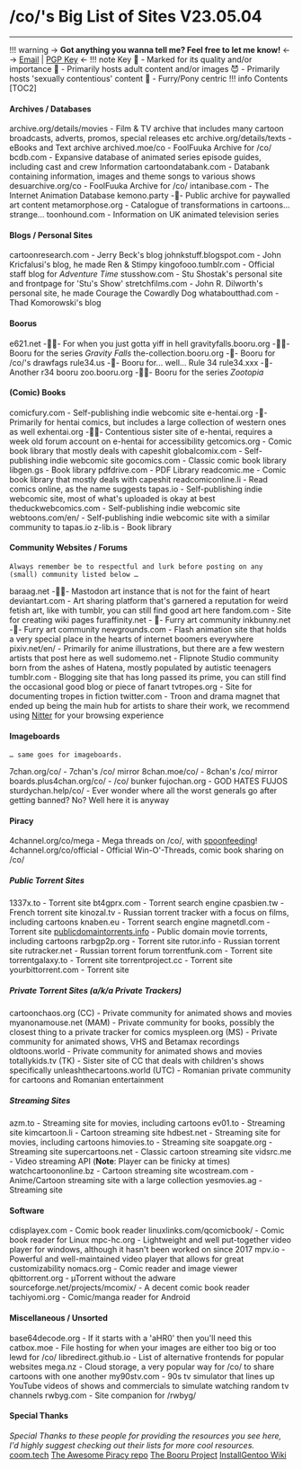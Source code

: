 # /co/'s Big List of Sites V23.05.04
***
!!! warning 
	-> **Got anything you wanna tell me? Feel free to let me know!** <-
	-> [Email](mailto:corentryanon@mailo.com) | [PGP Key](/2symr/raw) <-
!!! note Key
	🌟 - Marked for its quality and/or importance
	🔞 - Primarily hosts adult content and/or images
	😈 - Primarily hosts 'sexually contentious' content
	🐺 - Furry/Pony centric
!!! info Contents
	[TOC2]

#### Archives / Databases
archive.org/details/movies - Film & TV archive that includes many cartoon broadcasts, adverts, promos, special releases etc
archive.org/details/texts - eBooks and Text archive
archived.moe/co - FoolFuuka Archive for /co/
bcdb.com - Expansive database of animated series episode guides, including cast and crew Information
cartoondatabank.com - Databank containing information, images and theme songs to various shows
desuarchive.org/co - FoolFuuka Archive for /co/
intanibase.com - The Internet Animation Database
kemono.party -🔞- Public archive for paywalled art content
metamorphose.org - Catalogue of transformations in cartoons... strange...
toonhound.com - Information on UK animated television series

#### Blogs / Personal Sites
cartoonresearch.com - Jerry Beck's blog
johnkstuff.blogspot.com - John Kricfalusi's blog, he made Ren & Stimpy
kingofooo.tumblr.com - Official staff blog for *Adventure Time*
stusshow.com - Stu Shostak's personal site and frontpage for 'Stu's Show'
stretchfilms.com - John R. Dilworth's personal site, he made Courage the Cowardly Dog 
whataboutthad.com - Thad Komorowski's blog

#### Boorus
e621.net -🔞🐺- For when you just gotta yiff in hell
gravityfalls.booru.org -🔞😈- Booru for the series *Gravity Falls*
the-collection.booru.org -🔞- Booru for /co/'s drawfags
rule34.us -🔞- Booru for... well... Rule 34
rule34.xxx -🔞- Another r34 booru
zoo.booru.org -🔞🐺- Booru for the series *Zootopia*

#### (Comic) Books
comicfury.com - Self-publishing indie webcomic site
e-hentai.org -🔞- Primarily for hentai comics, but includes a large collection of western ones as well
exhentai.org -🔞😈- Contentious sister site of e-hentai, requires a week old forum account on e-hentai for accessibility
getcomics.org - Comic book library that mostly deals with capeshit
globalcomix.com - Self-publishing indie webcomic site
gocomics.com - Classic comic book library
libgen.gs - Book library
pdfdrive.com - PDF Library
readcomic.me - Comic book library that mostly deals with capeshit
readcomiconline.li - Read comics online, as the name suggests
tapas.io - Self-publishing indie webcomic site, most of what's uploaded is okay at best
theduckwebcomics.com - Self-publishing indie webcomic site
webtoons.com/en/ - Self-publishing indie webcomic site with a similar community to tapas.io
z-lib.is - Book library

#### Community Websites / Forums
`Always remember be to respectful and lurk before posting on any (small) community listed below …`

baraag.net -🔞😈- Mastodon art instance that is not for the faint of heart
deviantart.com - Art sharing platform that's garnered a reputation for weird fetish art, like with tumblr, you can still find good art here
fandom.com - Site for creating wiki pages
furaffinity.net - 🐺- Furry art community
inkbunny.net -🐺- Furry art community
newgrounds.com - Flash animation site that holds a very special place in the hearts of internet boomers everywhere
pixiv.net/en/ - Primarily for anime illustrations, but there are a few western artists that post here as well
sudomemo.net - Flipnote Studio community born from the ashes of Hatena, mostly populated by autistic teenagers
tumblr.com - Blogging site that has long passed its prime, you can still find the occasional good blog or piece of fanart
tvtropes.org - Site for documenting tropes in fiction
twitter.com - Troon and drama magnet that ended up being the main hub for artists to share their work, we recommend using [Nitter](https://github.com/zedeus/nitter/wiki/Instances) for your browsing experience

#### Imageboards
`… same goes for imageboards.`

7chan.org/co/ - 7chan's /co/ mirror
8chan.moe/co/ - 8chan's /co/ mirror
boards.plus4chan.org/co/ - /co/ bunker
fujochan.org - GOD HATES FUJOS
sturdychan.help/co/ - Ever wonder where all the worst generals go after getting banned? No? Well here it is anyway

#### Piracy
4channel.org/co/mega - Mega threads on /co/, with [spoonfeeding](https://www.base64decode.org/)!
4channel.org/co/official - Official Win-O'-Threads, comic book sharing on /co/

##### Public Torrent Sites
1337x.to - Torrent site
bt4gprx.com - Torrent search engine
cpasbien.tw - French torrent site
kinozal.tv - Russian torrent tracker with a focus on films, including cartoons
knaben.eu - Torrent search engine
magnetdl.com - Torrent site
[publicdomaintorrents.info](https://www.publicdomaintorrents.info/nshowcat.html?category=animation) - Public domain movie torrents, including cartoons
rarbgp2p.org - Torrent site
rutor.info - Russian torrent site
rutracker.net - Russian torrent forum
torrentfunk.com - Torrent site
torrentgalaxy.to - Torrent site
torrentproject.cc - Torrent site
yourbittorrent.com - Torrent site

##### Private Torrent Sites (a/k/a Private Trackers)
cartoonchaos.org (CC) - Private community for animated shows and movies
myanonamouse.net (MAM) - Private community for books, possibly the closest thing to a private tracker for comics
myspleen.org (MS) - Private community for animated shows, VHS and Betamax recordings
oldtoons.world - Private community for animated shows and movies
totallykids.tv (TK) - Sister site of CC that deals with children's shows specifically
unleashthecartoons.world (UTC) - Romanian private community for cartoons and Romanian entertainment

##### Streaming Sites
azm.to - Streaming site for movies, including cartoons
ev01.to - Streaming site
kimcartoon.li - Cartoon streaming site
hdbest.net - Streaming site for movies, including cartoons
himovies.to - Streaming site
soapgate.org - Streaming site
supercartoons.net - Classic cartoon streaming site
vidsrc.me - Video streaming API (**Note**: Player can be finicky at times)
watchcartoononline.bz - Cartoon streaming site
wcostream.com - Anime/Cartoon streaming site with a large collection 
yesmovies.ag - Streaming site

#### Software
cdisplayex.com - Comic book reader
linuxlinks.com/qcomicbook/ - Comic book reader for Linux
mpc-hc.org - Lightweight and well put-together video player for windows, although it hasn't been worked on since 2017
mpv.io - Powerful and well-maintained video player that allows for great customizability
nomacs.org - Comic reader and image viewer
qbittorrent.org - µTorrent without the adware
sourceforge.net/projects/mcomix/ - A decent comic book reader
tachiyomi.org - Comic/manga reader for Android

#### Miscellaneous / Unsorted
base64decode.org - If it starts with a 'aHR0' then you'll need this
catbox.moe - File hosting for when your images are either too big or too lewd for /co/
libredirect.github.io - List of alternative frontends for popular websites
mega.nz - Cloud storage, a very popular way for /co/ to share cartoons with one another
my90stv.com - 90s tv simulator that lines up YouTube videos of shows and commercials to simulate watching random tv channels
rwbyg.com - Site companion for /rwbyg/

#### Special Thanks
*Special Thanks to these people for providing the resources you see here, I'd highly suggest checking out their lists for more cool resources.*
[coom.tech](https://based.coom.tech/)
[The Awesome Piracy repo](https://github.com/aviranzerioniac/awesome-piracy)
[The Booru Project](https://booru.org/)
[InstallGentoo Wiki](https://wiki.installgentoo.com/wiki/Main_Page)